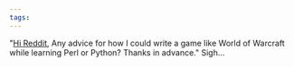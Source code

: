 ```yaml
---
tags: 
---
```


"[Hi Reddit](http://www.reddit.com/r/programming/comments/bamim/ask_proggit_tips_on_how_to_write_a_mmorpg_web/), Any advice for how I could write a game like World of Warcraft while learning Perl or Python? Thanks in advance." Sigh...
